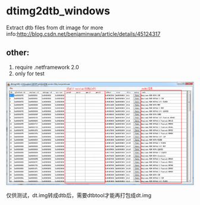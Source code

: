 # dtimg2dtb_windows
Extract dtb files from dt image
for more info:http://blog.csdn.net/benjaminwan/article/details/45124317

other:
---------
1. require .netframework 2.0
2. only for test

![image](https://github.com/benjaminwan/dtimg2dtb_windows/raw/master/screenshots/sample.png)

仅供测试，dt.img转成dtb后，需要dtbtool才能再打包成dt.img